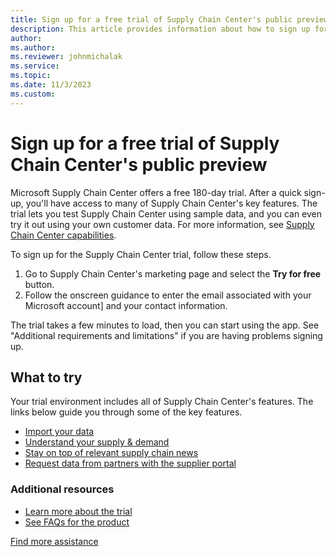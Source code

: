 ```yaml
---
title: Sign up for a free trial of Supply Chain Center's public preview
description: This article provides information about how to sign up for Microsoft Supply Chain Center's free trial.
author: 
ms.author: 
ms.reviewer: johnmichalak
ms.service: 
ms.topic: 
ms.date: 11/3/2023
ms.custom:
---
```


# Sign up for a free trial of Supply Chain Center's public preview

Microsoft Supply Chain Center offers a free 180-day trial. After a quick sign-up, you'll have access to many of Supply Chain Center's key features. The trial lets you test Supply Chain Center using sample data, and you can even try it out using your own customer data. For more information, see [Supply Chain Center capabilities](#_Microsoft_Supply_Chain).

To sign up for the Supply Chain Center trial, follow these steps.

1. Go to Supply Chain Center's marketing page and select the **Try for free** button.
2. Follow the onscreen guidance to enter the email associated with your Microsoft account] and your contact information.

The trial takes a few minutes to load, then you can start using the app. See "Additional requirements and limitations" if you are having problems signing up.

## What to try

Your trial environment includes all of Supply Chain Center's features. The links below guide you through some of the key features.

- [Import your data](#_Ingest_data)
- [Understand your supply & demand](#_Supply_&_Demand)
- [Stay on top of relevant supply chain news](#_News)
- [Request data from partners with the supplier portal](#_Supplier_Portal)

### Additional resources

- [Learn more about the trial](#_Supply_Chain_Center)
- [See FAQs for the product](#_Frequently_asked_questions)

[Find more assistance](#_Support)
